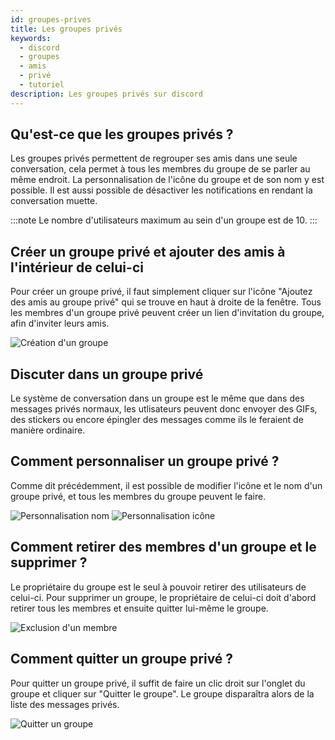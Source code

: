 ```yaml
---
id: groupes-prives
title: Les groupes privés
keywords:
  - discord
  - groupes
  - amis
  - privé
  - tutoriel
description: Les groupes privés sur discord
---
```

## Qu'est-ce que les groupes privés ?
Les groupes privés permettent de regrouper ses amis dans une seule conversation, cela permet à tous les membres du groupe de se parler au même endroit. La personnalisation de l'icône du groupe et de son nom y est possible. Il est aussi possible de désactiver les notifications en rendant la conversation muette. 

:::note
Le nombre d'utilisateurs maximum au sein d'un groupe est de 10.
:::

## Créer un groupe privé et ajouter des amis à l'intérieur de celui-ci 
Pour créer un groupe privé, il faut simplement cliquer sur l'icône "Ajoutez des amis au groupe privé" qui se trouve en haut à droite de la fenêtre. Tous les membres d'un groupe privé peuvent créer un lien d'invitation du groupe, afin d'inviter leurs amis. 

![Création d'un groupe](https://i.imgur.com/kZ4DIZs.png)

## Discuter dans un groupe privé
Le système de conversation dans un groupe est le même que dans des messages privés normaux, les utlisateurs peuvent donc envoyer des GIFs, des stickers ou encore épingler des messages comme ils le feraient de manière ordinaire.

## Comment personnaliser un groupe privé ?
Comme dit précédemment, il est possible de modifier l'icône et le nom d'un groupe privé, et tous les membres du groupe peuvent le faire.

![Personnalisation nom](https://i.imgur.com/sag829N.png)
![Personnalisation icône](https://i.imgur.com/AXUn76c.png)

## Comment retirer des membres d'un groupe et le supprimer ?
Le propriétaire du groupe est le seul à pouvoir retirer des utilisateurs de celui-ci. Pour supprimer un groupe, le propriétaire de celui-ci doit d'abord retirer tous les membres et ensuite quitter lui-même le groupe.

![Exclusion d'un membre](https://i.imgur.com/ak5u57F.png)

## Comment quitter un groupe privé ?
Pour quitter un groupe privé, il suffit de faire un clic droit sur l'onglet du groupe et cliquer sur "Quitter le groupe". Le groupe disparaîtra alors de la liste des messages privés.

![Quitter un groupe](https://i.imgur.com/M53KM4F.png)
